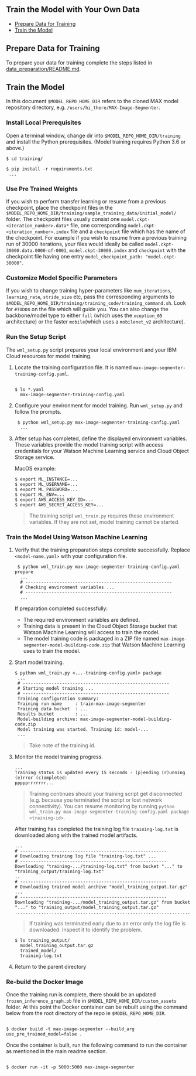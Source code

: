 ## Train the Model with Your Own Data

- [Prepare Data for Training](#prepare-your-data-for-training)
- [Train the Model](#train-the-model)


## Prepare Data for Training

To prepare your data for training complete the steps listed in [data_preparation/README.md](data_preparation/README.md).


## Train the Model

In this document `$MODEL_REPO_HOME_DIR` refers to the cloned MAX model repository directory, e.g.
`/users/hi_there/MAX-Image-Segmenter`. 


### Install Local Prerequisites

Open a terminal window, change dir into `$MODEL_REPO_HOME_DIR/training` and install the Python prerequisites. (Model training requires Python 3.6 or above.)

   ```
   $ cd training/

   $ pip install -r requirements.txt
    ... 
   ```

### Use Pre Trained Weights

If you wish to perform transfer learning or resume from a previous checkpoint, place the checkpoint files in the `$MODEL_REPO_HOME_DIR/training/sample_training_data/initial_model/` folder. The checkpoint files usually consist one `model.ckpt-<iteration_number>.data*` file, one corresponding `model.ckpt-<iteration_number>.index` file and a `checkpoint` file which has the name of the checkpoint. For example if you wish to resume from a previous training run of 30000 iterations, your files would ideally be called `model.ckpt-30000.data.0000-of-0001`, `model.ckpt-30000.index` and `checkpoint` with the checkpoint file having one entry `model_checkpoint_path: "model.ckpt-30000"`.

### Customize Model Specific Parameters

If you wish to change training hyper-parameters like `num_iterations`, `learning_rate`, `stride_size` etc, pass the corresponding arguments to `$MODEL_REPO_HOME_DIR/training/training_code/training_command.sh`. Look for `#TODO`s on the file which will guide you. You can also change the backbone/model type to either `full` (which uses the `xception_65` architecture) or the faster `mobile`(which uses a `mobilenet_v2` architecture).

### Run the Setup Script

The `wml_setup.py` script prepares your local environment and your IBM Cloud resources for model training.

1. Locate the training configuration file. It is named `max-image-segmenter-training-config.yaml`.

   ```

   $ ls *.yaml
     max-image-segmenter-training-config.yaml
   ```

1. Configure your environment for model training. Run `wml_setup.py` and follow the prompts.

   ```
    $ python wml_setup.py max-image-segmenter-training-config.yaml 
     ...
   ```
   
1. After setup has completed, define the displayed environment variables. These variables provide the model training script with access credentials for your Watson Machine Learning service and Cloud Object Storage service. 

   MacOS example:

   ```
   $ export ML_INSTANCE=...
   $ export ML_USERNAME=...
   $ export ML_PASSWORD=...
   $ export ML_ENV=...
   $ export AWS_ACCESS_KEY_ID=...
   $ export AWS_SECRET_ACCESS_KEY=...
   ```
   
   > The training script `wml_train.py` requires these environment variables. If they are not set, model training cannot be started.

### Train the Model Using Watson Machine Learning

1. Verify that the training preparation steps complete successfully. Replace `<model-name.yaml>` with your configuration file.

   ```
    $ python wml_train.py max-image-segmenter-training-config.yaml prepare
     ...
     # --------------------------------------------------------
     # Checking environment variables ...
     # --------------------------------------------------------
     ...
   ```

   If preparation completed successfully:

    - The required environment variables are defined.
    - Training data is present in the Cloud Object Storage bucket that Watson Machine Learning will access to train the model.
    - The model training code is packaged in a ZIP file named `max-image-segmenter-model-building-code.zip` that Watson Machine Learning uses to train the model.

1. Start model training.

   ```
   $ python wml_train.py <...-training-config.yaml> package
    ...
    # --------------------------------------------------------
    # Starting model training ...
    # --------------------------------------------------------
    Training configuration summary:
    Training run name     : train-max-image-segmenter
    Training data bucket  : ...
    Results bucket        : ...
    Model-building archive: max-image-segmenter-model-building-code.zip
    Model training was started. Training id: model-...
    ...
   ```
   
    > Take note of the training id.

1. Monitor the model training progress.

   ```
   ...
   Training status is updated every 15 seconds - (p)ending (r)unning (e)rror (c)ompleted: 
   ppppprrrrrrr...
   ```

   > Training continues should your training script get disconnected (e.g. because you terminated the script or lost network connectivity). You can resume monitoring by running `python wml_train.py max-image-segmenter-training-config.yaml package <training-id>`.

   After training has completed the training log file `training-log.txt` is downloaded along with the trained model artifacts.

   ```
   ...
   # --------------------------------------------------------
   # Downloading training log file "training-log.txt" ...
   # --------------------------------------------------------
   Downloading "training-.../training-log.txt" from bucket "..." to "training_output/training-log.txt"
   ..
   # --------------------------------------------------------
   # Downloading trained model archive "model_training_output.tar.gz" ...
   # --------------------------------------------------------
   Downloading "training-.../model_training_output.tar.gz" from bucket "..." to "training_output/model_training_output.tar.gz"
   ....................................................................................
   ```

   > If training was terminated early due to an error only the log file is downloaded. Inspect it to identify the problem.

   ```
   $ ls training_output/
     model_training_output.tar.gz
     trained_model/
     training-log.txt 
   ```

1. Return to the parent directory

### Re-build the Docker Image

Once the training run is complete, there should be an updated `frozen_inference_graph.pb` file in `$MODEL_REPO_HOME_DIR/custom_assets` folder. At this point the Docker container can be rebuilt using the command below from the root directory of the repo ie `$MODEL_REPO_HOME_DIR`.

```shell

$ docker build -t max-image-segmenter --build_arg use_pre_trained_model=false .

```
Once the container is built, run the following command to run the container as mentioned in the main readme section.

```shell

$ docker run -it -p 5000:5000 max-image-segmenter

```

